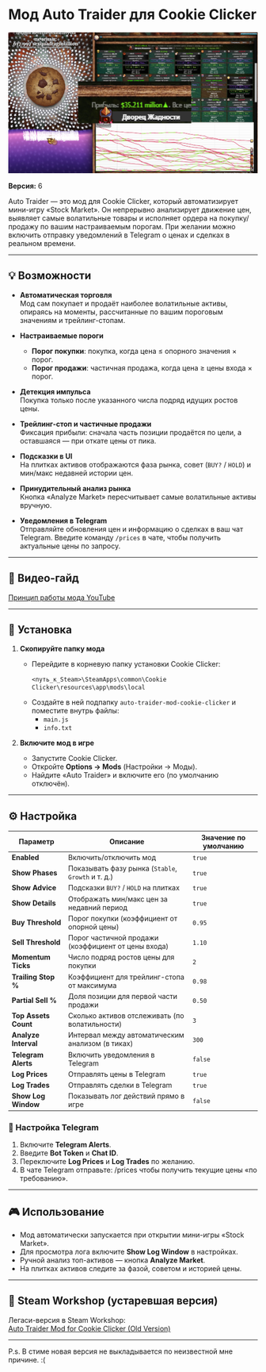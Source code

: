 # Мод Auto Traider для Cookie Clicker

![Скриншот мода](image.png)

**Версия:** 6

Auto Traider — это мод для Cookie Clicker, который автоматизирует мини-игру «Stock Market». Он непрерывно анализирует движение цен, выявляет самые волатильные товары и исполняет ордера на покупку/продажу по вашим настраиваемым порогам. При желании можно включить отправку уведомлений в Telegram о ценах и сделках в реальном времени.

---

## 💡 Возможности

- **Автоматическая торговля**  
  Мод сам покупает и продаёт наиболее волатильные активы, опираясь на моменты, рассчитанные по вашим пороговым значениям и трейлинг-стопам.

- **Настраиваемые пороги**  
  - **Порог покупки**: покупка, когда цена ≤ опорного значения × порог.  
  - **Порог продажи**: частичная продажа, когда цена ≥ цены входа × порог.

- **Детекция импульса**  
  Покупка только после указанного числа подряд идущих ростов цены.

- **Трейлинг-стоп и частичные продажи**  
  Фиксация прибыли: сначала часть позиции продаётся по цели, а оставшаяся — при откате цены от пика.

- **Подсказки в UI**  
  На плитках активов отображаются фаза рынка, совет (`BUY?` / `HOLD`) и мин/макс недавней истории цен.

- **Принудительный анализ рынка**  
  Кнопка «Analyze Market» пересчитывает самые волатильные активы вручную.

- **Уведомления в Telegram**  
  Отправляйте обновления цен и информацию о сделках в ваш чат Telegram. Введите команду `/prices` в чате, чтобы получить актуальные цены по запросу.

---

## 🎥 Видео-гайд

[Принцип работы мода YouTube](https://youtu.be/Eb-TDDsLdDg)

---

## 🚀 Установка

1. **Скопируйте папку мода**  
   - Перейдите в корневую папку установки Cookie Clicker:  
     ```
     <путь_к_Steam>\SteamApps\common\Cookie Clicker\resources\app\mods\local
     ```  
   - Создайте в ней подпапку `auto-traider-mod-cookie-clicker` и поместите внутрь файлы:  
     - `main.js`  
     - `info.txt`

2. **Включите мод в игре**  
   - Запустите Cookie Clicker.  
   - Откройте **Options → Mods** (Настройки → Моды).  
   - Найдите «Auto Traider» и включите его (по умолчанию отключён).

---

## ⚙️ Настройка

| Параметр                 | Описание                                                        | Значение по умолчанию |
| ------------------------ | ---------------------------------------------------------------- | --------------------- |
| **Enabled**              | Включить/отключить мод                                          | `true`                |
| **Show Phases**          | Показывать фазу рынка (`Stable`, `Growth` и т. д.)               | `true`                |
| **Show Advice**          | Подсказки `BUY?` / `HOLD` на плитках                             | `true`                |
| **Show Details**         | Отображать мин/макс цен за недавний период                       | `true`                |
| **Buy Threshold**        | Порог покупки (коэффициент от опорной цены)                      | `0.95`                |
| **Sell Threshold**       | Порог частичной продажи (коэффициент от цены входа)              | `1.10`                |
| **Momentum Ticks**       | Число подряд ростов цены для покупки                             | `2`                   |
| **Trailing Stop %**      | Коэффициент для трейлинг-стопа от максимума                      | `0.98`                |
| **Partial Sell %**       | Доля позиции для первой части продажи                           | `0.50`                |
| **Top Assets Count**     | Сколько активов отслеживать (по волатильности)                   | `3`                   |
| **Analyze Interval**     | Интервал между автоматическим анализом (в тиках)                | `300`                 |
| **Telegram Alerts**      | Включить уведомления в Telegram                                  | `false`               |
| **Log Prices**           | Отправлять цены в Telegram                                       | `true`                |
| **Log Trades**           | Отправлять сделки в Telegram                                     | `true`                |
| **Show Log Window**      | Показывать лог действий прямо в игре                             | `false`               |

### 📱 Настройка Telegram

1. Включите **Telegram Alerts**.  
2. Введите **Bot Token** и **Chat ID**.  
3. Переключите **Log Prices** и **Log Trades** по желанию.  
4. В чате Telegram отправьте: /prices чтобы получить текущие цены «по требованию».

---

## 🎮 Использование

- Мод автоматически запускается при открытии мини-игры «Stock Market».  
- Для просмотра лога включите **Show Log Window** в настройках.  
- Ручной анализ топ-активов — кнопка **Analyze Market**.  
- На плитках активов следите за фазой, советом и историей цены.

---

## 🔗 Steam Workshop (устаревшая версия)

Легаси-версия в Steam Workshop:  
[Auto Traider Mod for Cookie Clicker (Old Version)](https://steamcommunity.com/sharedfiles/filedetails/?id=3520053496)

---

P.s.
В стиме новая версия не выкладывается по неизвестной мне причине. :(
